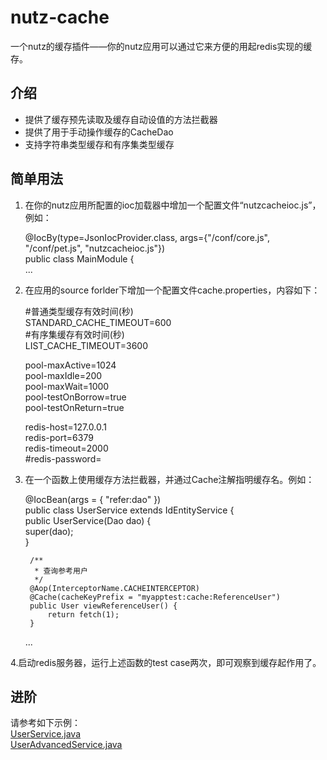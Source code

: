 nutz-cache
==========
一个nutz的缓存插件——你的nutz应用可以通过它来方便的用起redis实现的缓存。

介绍
----

* 提供了缓存预先读取及缓存自动设值的方法拦截器
* 提供了用于手动操作缓存的CacheDao
* 支持字符串类型缓存和有序集类型缓存

简单用法
--------
1. 在你的nutz应用所配置的ioc加载器中增加一个配置文件“nutzcacheioc.js”，例如：

    @IocBy(type=JsonIocProvider.class, args={"/conf/core.js", "/conf/pet.js", "nutzcacheioc.js"})  
    public class MainModule {  
    	...

2. 在应用的source forlder下增加一个配置文件cache.properties，内容如下：

    \#普通类型缓存有效时间(秒)  
    STANDARD_CACHE_TIMEOUT=600  
    \#有序集缓存有效时间(秒)  
    LIST_CACHE_TIMEOUT=3600  
    
    pool-maxActive=1024  
    pool-maxIdle=200  
    pool-maxWait=1000  
    pool-testOnBorrow=true  
    pool-testOnReturn=true  
    
    redis-host=127.0.0.1  
    redis-port=6379  
    redis-timeout=2000  
    \#redis-password=  

3. 在一个函数上使用缓存方法拦截器，并通过Cache注解指明缓存名。例如：

    @IocBean(args = { "refer:dao" })  
    public class UserService extends IdEntityService<User> {  
    	public UserService(Dao dao) {  
    		super(dao);  
    	}
    
    	/**
    	 * 查询参考用户
    	 */
    	@Aop(InterceptorName.CACHEINTERCEPTOR)	
    	@Cache(cacheKeyPrefix = "myapptest:cache:ReferenceUser")	
    	public User viewReferenceUser() {
    		return fetch(1);
    	}
    ...

4.启动redis服务器，运行上述函数的test case两次，即可观察到缓存起作用了。

进阶
----
请参考如下示例：  
[UserService.java](https://github.com/conanca/nutz-cache/blob/master/src/test/java/com/dolplay/nutzcache/assets/service/UserService.java)  
[UserAdvancedService.java](https://github.com/conanca/nutz-cache/blob/master/src/test/java/com/dolplay/nutzcache/assets/service/UserAdvancedService.java)

